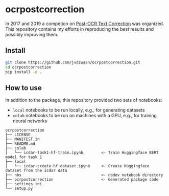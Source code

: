 ocrpostcorrection
================

<!-- WARNING: THIS FILE WAS AUTOGENERATED! DO NOT EDIT! -->

In 2017 and 2019 a competion on [Post-OCR Text
Correction](https://sites.google.com/view/icdar2019-postcorrectionocr)
was organized. This repository contains my efforts in reproducing the
best results and possibly improving them.

## Install

``` sh
git clone https://github.com/jvdzwaan/ocrpostcorrection.git
cd ocrpostcorrection
pip install -e .
```

## How to use

In addition to the package, this repository provided two sets of
notebooks:

-   `local` notebooks to be run locally, e.g., for generating datasets
-   `colab` notebooks to be run on machines with a GPU, e.g., for
    training neural networks

<!-- -->

    ocrpostcorrection
    ├── LICENSE
    ├── MANIFEST.in
    ├── README.md
    ├── colab
    │   └── icdar-task1-hf-train.ipynb        <- Train Huggingface BERT model for task 1
    ├── local
    │   └── icdar-create-hf-dataset.ipynb     <- Create Huggingface dataset from the icdar data
    ├── nbs                                   <- nbdev notebook directory
    ├── ocrpostcorrection                     <- Generated package code
    ├── settings.ini
    └── setup.py
